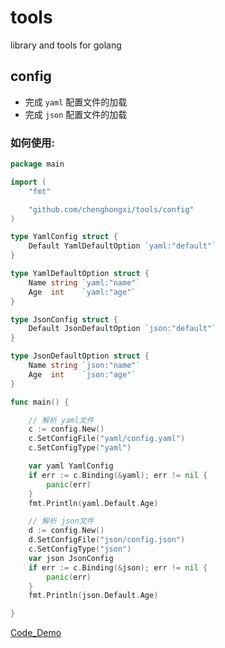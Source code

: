 # tools
library and tools for golang

## config
- 完成 `yaml` 配置文件的加载
- 完成 `json` 配置文件的加载

### 如何使用:
```go
package main

import (
	"fmt"

	"github.com/chenghongxi/tools/config"
)

type YamlConfig struct {
	Default YamlDefaultOption `yaml:"default"`
}

type YamlDefaultOption struct {
	Name string `yaml:"name"`
	Age  int    `yaml:"age"`
}

type JsonConfig struct {
	Default JsonDefaultOption `json:"default"`
}

type JsonDefaultOption struct {
	Name string `json:"name"`
	Age  int    `json:"age"`
}

func main() {

	// 解析 yaml文件
	c := config.New()
	c.SetConfigFile("yaml/config.yaml")
	c.SetConfigType("yaml")

	var yaml YamlConfig
	if err := c.Binding(&yaml); err != nil {
		panic(err)
	}
	fmt.Println(yaml.Default.Age)

	// 解析 json文件
	d := config.New()
	d.SetConfigFile("json/config.json")
	c.SetConfigType("json")
	var json JsonConfig
	if err := c.Binding(&json); err != nil {
		panic(err)
	}
	fmt.Println(json.Default.Age)

}
```
[Code_Demo](./examples/config/main.go)

